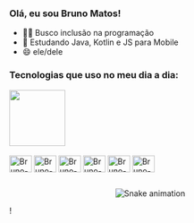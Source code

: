 ### Olá, eu sou Bruno Matos!

- 👩‍💻 Busco inclusão na programação
- 🧠 Estudando Java, Kotlin e JS para Mobile
- 😄 ele/dele

### Tecnologias que uso no meu dia a dia:

<div>
 <img height="100em" src="https://github-readme-stats.vercel.app/api/top-langs/?username=brunom4tos&show_=true&theme=dark">
</div>

<div style="display: inline_block"><br>
 <img align="center" alt="Bruno-AndriodS" height="30" width="40"src="https://cdn.jsdelivr.net/gh/devicons/devicon/icons/androidstudio/androidstudio-original.svg">
 <img align="center" alt="Bruno-Java" height="30" width="40"src="https://cdn.jsdelivr.net/gh/devicons/devicon/icons/java/java-original.svg">
 <img align="center" alt="Bruno-Kotlin" height="30" width="40"src="https://cdn.jsdelivr.net/gh/devicons/devicon/icons/kotlin/kotlin-original.svg"">   
 <img align="center" alt="Bruno-HTML" height="30" width="40"src="https://cdn.jsdelivr.net/gh/devicons/devicon/icons/html5/html5-original.svg">
 <img align="center" alt="Bruno-CSS" height="30" width="40"src="https://cdn.jsdelivr.net/gh/devicons/devicon/icons/css3/css3-original.svg">
 <img align="center" alt="Bruno-JS" height="30" width="40"src="https://cdn.jsdelivr.net/gh/devicons/devicon/icons/javascript/javascript-original.svg">
</div>

 ##

<div align="center">

  ![Snake animation](https://github.com/brunom4tos/brunom4tos/blob/output/github-contribution-grid-snake.svg)
  
</div>                                                                                                                                                  !
